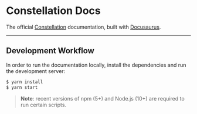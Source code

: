 # Constellation Docs

The official [Constellation](https://constellationnetwork.io) documentation, built with [Docusaurus](https://docusaurus.io/).

---

## Development Workflow

In order to run the documentation locally, install the dependencies and run the development server:

```sh
$ yarn install
$ yarn start
```

> **Note**: recent versions of npm (5+) and Node.js (10+) are required to run certain scripts.
